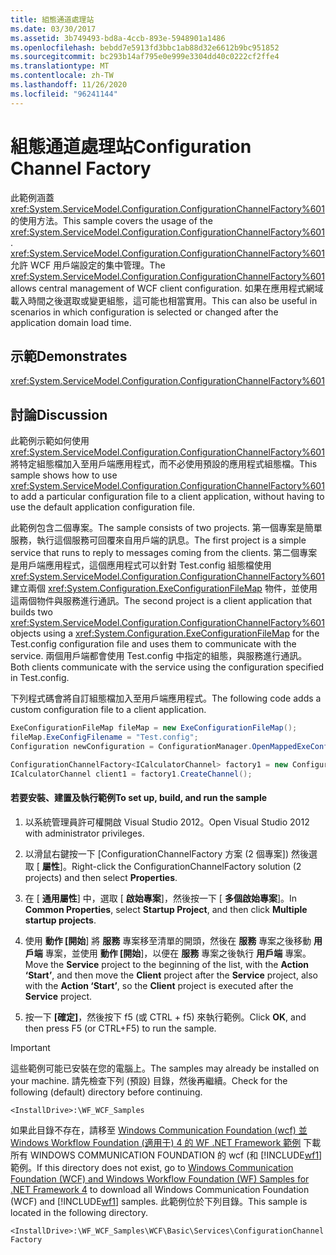 ```yaml
---
title: 組態通道處理站
ms.date: 03/30/2017
ms.assetid: 3b749493-bd8a-4ccb-893e-5948901a1486
ms.openlocfilehash: bebdd7e5913fd3bbc1ab88d32e6612b9bc951852
ms.sourcegitcommit: bc293b14af795e0e999e3304dd40c0222cf2ffe4
ms.translationtype: MT
ms.contentlocale: zh-TW
ms.lasthandoff: 11/26/2020
ms.locfileid: "96241144"
---
```

# <a name="configuration-channel-factory"></a><span data-ttu-id="8539e-102">組態通道處理站</span><span class="sxs-lookup"><span data-stu-id="8539e-102">Configuration Channel Factory</span></span>

<span data-ttu-id="8539e-103">此範例涵蓋 <xref:System.ServiceModel.Configuration.ConfigurationChannelFactory%601> 的使用方法。</span><span class="sxs-lookup"><span data-stu-id="8539e-103">This sample covers the usage of the <xref:System.ServiceModel.Configuration.ConfigurationChannelFactory%601>.</span></span> <span data-ttu-id="8539e-104"><xref:System.ServiceModel.Configuration.ConfigurationChannelFactory%601>允許 WCF 用戶端設定的集中管理。</span><span class="sxs-lookup"><span data-stu-id="8539e-104">The <xref:System.ServiceModel.Configuration.ConfigurationChannelFactory%601> allows central management of WCF client configuration.</span></span> <span data-ttu-id="8539e-105">如果在應用程式網域載入時間之後選取或變更組態，這可能也相當實用。</span><span class="sxs-lookup"><span data-stu-id="8539e-105">This can also be useful in scenarios in which configuration is selected or changed after the application domain load time.</span></span>

## <a name="demonstrates"></a><span data-ttu-id="8539e-106">示範</span><span class="sxs-lookup"><span data-stu-id="8539e-106">Demonstrates</span></span>

 <xref:System.ServiceModel.Configuration.ConfigurationChannelFactory%601>

## <a name="discussion"></a><span data-ttu-id="8539e-107">討論</span><span class="sxs-lookup"><span data-stu-id="8539e-107">Discussion</span></span>

 <span data-ttu-id="8539e-108">此範例示範如何使用 <xref:System.ServiceModel.Configuration.ConfigurationChannelFactory%601> 將特定組態檔加入至用戶端應用程式，而不必使用預設的應用程式組態檔。</span><span class="sxs-lookup"><span data-stu-id="8539e-108">This sample shows how to use <xref:System.ServiceModel.Configuration.ConfigurationChannelFactory%601> to add a particular configuration file to a client application, without having to use the default application configuration file.</span></span>

 <span data-ttu-id="8539e-109">此範例包含二個專案。</span><span class="sxs-lookup"><span data-stu-id="8539e-109">The sample consists of two projects.</span></span> <span data-ttu-id="8539e-110">第一個專案是簡單服務，執行這個服務可回覆來自用戶端的訊息。</span><span class="sxs-lookup"><span data-stu-id="8539e-110">The first project is a simple service that runs to reply to messages coming from the clients.</span></span> <span data-ttu-id="8539e-111">第二個專案是用戶端應用程式，這個應用程式可以針對 Test.config 組態檔使用 <xref:System.ServiceModel.Configuration.ConfigurationChannelFactory%601> 建立兩個 <xref:System.Configuration.ExeConfigurationFileMap> 物件，並使用這兩個物件與服務進行通訊。</span><span class="sxs-lookup"><span data-stu-id="8539e-111">The second project is a client application that builds two <xref:System.ServiceModel.Configuration.ConfigurationChannelFactory%601> objects using a <xref:System.Configuration.ExeConfigurationFileMap> for the Test.config configuration file and uses them to communicate with the service.</span></span> <span data-ttu-id="8539e-112">兩個用戶端都會使用 Test.config 中指定的組態，與服務進行通訊。</span><span class="sxs-lookup"><span data-stu-id="8539e-112">Both clients communicate with the service using the configuration specified in Test.config.</span></span>

 <span data-ttu-id="8539e-113">下列程式碼會將自訂組態檔加入至用戶端應用程式。</span><span class="sxs-lookup"><span data-stu-id="8539e-113">The following code adds a custom configuration file to a client application.</span></span>

```csharp
ExeConfigurationFileMap fileMap = new ExeConfigurationFileMap();
fileMap.ExeConfigFilename = "Test.config";
Configuration newConfiguration = ConfigurationManager.OpenMappedExeConfiguration(fileMap, ConfigurationUserLevel.None);

ConfigurationChannelFactory<ICalculatorChannel> factory1 = new ConfigurationChannelFactory<ICalculatorChannel>("endpoint1", newConfiguration, new EndpointAddress("http://localhost:8000/servicemodelsamples/service"));
ICalculatorChannel client1 = factory1.CreateChannel();
```

#### <a name="to-set-up-build-and-run-the-sample"></a><span data-ttu-id="8539e-114">若要安裝、建置及執行範例</span><span class="sxs-lookup"><span data-stu-id="8539e-114">To set up, build, and run the sample</span></span>

1. <span data-ttu-id="8539e-115">以系統管理員許可權開啟 Visual Studio 2012。</span><span class="sxs-lookup"><span data-stu-id="8539e-115">Open Visual Studio 2012 with administrator privileges.</span></span>

2. <span data-ttu-id="8539e-116">以滑鼠右鍵按一下 [ConfigurationChannelFactory 方案 (2 個專案]) 然後選取 [ **屬性**]。</span><span class="sxs-lookup"><span data-stu-id="8539e-116">Right-click the ConfigurationChannelFactory solution (2 projects) and then select **Properties**.</span></span>

3. <span data-ttu-id="8539e-117">在 [ **通用屬性**] 中，選取 [ **啟始專案**]，然後按一下 [ **多個啟始專案**]。</span><span class="sxs-lookup"><span data-stu-id="8539e-117">In **Common Properties**, select **Startup Project**, and then click **Multiple startup projects**.</span></span>

4. <span data-ttu-id="8539e-118">使用 **動作 [開始**] 將 **服務** 專案移至清單的開頭，然後在 **服務** 專案之後移動 **用戶端** 專案，並使用 **動作 [開始**]，以便在 **服務** 專案之後執行 **用戶端** 專案。</span><span class="sxs-lookup"><span data-stu-id="8539e-118">Move the **Service** project to the beginning of the list, with the **Action ‘Start’**, and then move the **Client** project after the **Service** project, also with the **Action ‘Start’**, so the **Client** project is executed after the **Service** project.</span></span>

5. <span data-ttu-id="8539e-119">按一下 **[確定]**，然後按下 f5 (或 CTRL + f5) 來執行範例。</span><span class="sxs-lookup"><span data-stu-id="8539e-119">Click **OK**, and then press F5 (or CTRL+F5) to run the sample.</span></span>

> [!IMPORTANT]
> <span data-ttu-id="8539e-120">這些範例可能已安裝在您的電腦上。</span><span class="sxs-lookup"><span data-stu-id="8539e-120">The samples may already be installed on your machine.</span></span> <span data-ttu-id="8539e-121">請先檢查下列 (預設) 目錄，然後再繼續。</span><span class="sxs-lookup"><span data-stu-id="8539e-121">Check for the following (default) directory before continuing.</span></span>  
>
> `<InstallDrive>:\WF_WCF_Samples`  
>
> <span data-ttu-id="8539e-122">如果此目錄不存在，請移至 [Windows Communication Foundation (wcf) 並 Windows Workflow Foundation (適用于) 4 的 WF .NET Framework 範例](https://www.microsoft.com/download/details.aspx?id=21459) 下載所有 WINDOWS COMMUNICATION FOUNDATION 的 wcf (和 [!INCLUDE[wf1](../../../../includes/wf1-md.md)] 範例。</span><span class="sxs-lookup"><span data-stu-id="8539e-122">If this directory does not exist, go to [Windows Communication Foundation (WCF) and Windows Workflow Foundation (WF) Samples for .NET Framework 4](https://www.microsoft.com/download/details.aspx?id=21459) to download all Windows Communication Foundation (WCF) and [!INCLUDE[wf1](../../../../includes/wf1-md.md)] samples.</span></span> <span data-ttu-id="8539e-123">此範例位於下列目錄。</span><span class="sxs-lookup"><span data-stu-id="8539e-123">This sample is located in the following directory.</span></span>  
>
> `<InstallDrive>:\WF_WCF_Samples\WCF\Basic\Services\ConfigurationChannelFactory`
